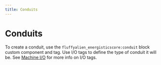 ```yaml
---
title: Conduits
---
```


# Conduits

To create a conduit, use the `fluffyalien_energisticscore:conduit` block custom component and tag. Use I/O tags to define the type of conduit it will be. See [Machine I/O](machine-io.md) for more info on I/O tags.
